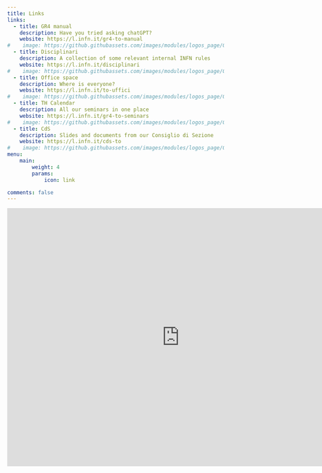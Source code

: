 ```yaml
---
title: Links
links:
  - title: GR4 manual
    description: Have you tried asking chatGPT?
    website: https://l.infn.it/gr4-to-manual
#    image: https://github.githubassets.com/images/modules/logos_page/GitHub-Mark.png
  - title: Disciplinari
    description: A collection of some relevant internal INFN rules
    website: https://l.infn.it/disciplinari
#    image: https://github.githubassets.com/images/modules/logos_page/GitHub-Mark.png
  - title: Office space
    description: Where is everyone?
    website: https://l.infn.it/to-uffici
#    image: https://github.githubassets.com/images/modules/logos_page/GitHub-Mark.png
  - title: TH Calendar
    description: All our seminars in one place
    website: https://l.infn.it/gr4-to-seminars
#    image: https://github.githubassets.com/images/modules/logos_page/GitHub-Mark.png
  - title: CdS
    description: Slides and documents from our Consiglio di Sezione
    website: https://l.infn.it/cds-to
#    image: https://github.githubassets.com/images/modules/logos_page/GitHub-Mark.png
menu:
    main: 
        weight: 4
        params:
            icon: link

comments: false
---
```

<iframe src="https://calendar.google.com/calendar/embed?height=600&wkst=1&ctz=Europe%2FRome&showPrint=0&showTz=0&showCalendars=0&src=NGowb2VibHMzb2gydXE4MXY1NTBnNnF1MWw0ZTk5Z3ZAaW1wb3J0LmNhbGVuZGFyLmdvb2dsZS5jb20&color=%23ef6c00" style="border-width:0" width="800" height="600" frameborder="0" scrolling="no"></iframe>

<!-- This page's frontmatter: -->

<!-- ```yaml -->
<!-- links: -->
<!--   - title: GitHub -->
<!--     description: GitHub is the world's largest software development platform. -->
<!--     website: https://github.com -->
<!--     image: https://github.githubassets.com/images/modules/logos_page/GitHub-Mark.png -->
<!--   - title: TypeScript -->
<!--     description: TypeScript is a typed superset of JavaScript that compiles to plain JavaScript. -->
<!--     website: https://www.typescriptlang.org -->
<!--     image: ts-logo-128.jpg -->
<!-- ``` -->

<!-- `image` field accepts both local and external images. -->
